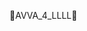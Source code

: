 🍃AVVA_4_LLLL🍃

<!---
drafonsopena/drafonsopena is a ✨ special ✨ repository because its `README.md` (this file) appears on your GitHub profile.
You can click the Preview link to take a look at your changes.
--->
